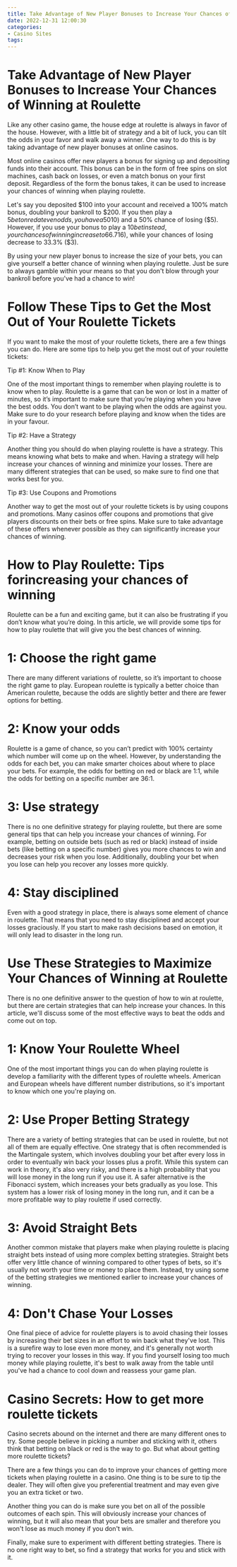 ```yaml
---
title: Take Advantage of New Player Bonuses to Increase Your Chances of Winning at Roulette
date: 2022-12-31 12:00:30
categories:
- Casino Sites
tags:
---
```



#  Take Advantage of New Player Bonuses to Increase Your Chances of Winning at Roulette

Like any other casino game, the house edge at roulette is always in favor of the house. However, with a little bit of strategy and a bit of luck, you can tilt the odds in your favor and walk away a winner. One way to do this is by taking advantage of new player bonuses at online casinos.

Most online casinos offer new players a bonus for signing up and depositing funds into their account. This bonus can be in the form of free spins on slot machines, cash back on losses, or even a match bonus on your first deposit. Regardless of the form the bonus takes, it can be used to increase your chances of winning when playing roulette.

Let's say you deposited $100 into your account and received a 100% match bonus, doubling your bankroll to $200. If you then play a $5 bet on red at even odds, you have a 50% chance of winning ($10) and a 50% chance of losing ($5). However, if you use your bonus to play a $10 bet instead, your chances of winning increase to 66.7% ($16), while your chances of losing decrease to 33.3% ($3).

By using your new player bonus to increase the size of your bets, you can give yourself a better chance of winning when playing roulette. Just be sure to always gamble within your means so that you don't blow through your bankroll before you've had a chance to win!

#  Follow These Tips to Get the Most Out of Your Roulette Tickets

If you want to make the most of your roulette tickets, there are a few things you can do. Here are some tips to help you get the most out of your roulette tickets:

Tip #1: Know When to Play

One of the most important things to remember when playing roulette is to know when to play. Roulette is a game that can be won or lost in a matter of minutes, so it’s important to make sure that you’re playing when you have the best odds. You don’t want to be playing when the odds are against you. Make sure to do your research before playing and know when the tides are in your favour.

Tip #2: Have a Strategy

Another thing you should do when playing roulette is have a strategy. This means knowing what bets to make and when. Having a strategy will help increase your chances of winning and minimize your losses. There are many different strategies that can be used, so make sure to find one that works best for you.

Tip #3: Use Coupons and Promotions

Another way to get the most out of your roulette tickets is by using coupons and promotions. Many casinos offer coupons and promotions that give players discounts on their bets or free spins. Make sure to take advantage of these offers whenever possible as they can significantly increase your chances of winning.

#  How to Play Roulette: Tips forincreasing your chances of winning

Roulette can be a fun and exciting game, but it can also be frustrating if you don’t know what you’re doing. In this article, we will provide some tips for how to play roulette that will give you the best chances of winning.

# 1: Choose the right game

There are many different variations of roulette, so it’s important to choose the right game to play. European roulette is typically a better choice than American roulette, because the odds are slightly better and there are fewer options for betting.

# 2: Know your odds

Roulette is a game of chance, so you can’t predict with 100% certainty which number will come up on the wheel. However, by understanding the odds for each bet, you can make smarter choices about where to place your bets. For example, the odds for betting on red or black are 1:1, while the odds for betting on a specific number are 36:1.

# 3: Use strategy

There is no one definitive strategy for playing roulette, but there are some general tips that can help you increase your chances of winning. For example, betting on outside bets (such as red or black) instead of inside bets (like betting on a specific number) gives you more chances to win and decreases your risk when you lose. Additionally, doubling your bet when you lose can help you recover any losses more quickly.

# 4: Stay disciplined

Even with a good strategy in place, there is always some element of chance in roulette. That means that you need to stay disciplined and accept your losses graciously. If you start to make rash decisions based on emotion, it will only lead to disaster in the long run.

#  Use These Strategies to Maximize Your Chances of Winning at Roulette

There is no one definitive answer to the question of how to win at roulette, but there are certain strategies that can help increase your chances. In this article, we'll discuss some of the most effective ways to beat the odds and come out on top.

# 1: Know Your Roulette Wheel

One of the most important things you can do when playing roulette is develop a familiarity with the different types of roulette wheels. American and European wheels have different number distributions, so it's important to know which one you're playing on.

# 2: Use Proper Betting Strategy

There are a variety of betting strategies that can be used in roulette, but not all of them are equally effective. One strategy that is often recommended is the Martingale system, which involves doubling your bet after every loss in order to eventually win back your losses plus a profit. While this system can work in theory, it's also very risky, and there is a high probability that you will lose money in the long run if you use it. A safer alternative is the Fibonacci system, which increases your bets gradually as you lose. This system has a lower risk of losing money in the long run, and it can be a more profitable way to play roulette if used correctly.

# 3: Avoid Straight Bets

Another common mistake that players make when playing roulette is placing straight bets instead of using more complex betting strategies. Straight bets offer very little chance of winning compared to other types of bets, so it's usually not worth your time or money to place them. Instead, try using some of the betting strategies we mentioned earlier to increase your chances of winning.

# 4: Don't Chase Your Losses

One final piece of advice for roulette players is to avoid chasing their losses by increasing their bet sizes in an effort to win back what they've lost. This is a surefire way to lose even more money, and it's generally not worth trying to recover your losses in this way. If you find yourself losing too much money while playing roulette, it's best to walk away from the table until you've had a chance to cool down and reassess your game plan.

#  Casino Secrets: How to get more roulette tickets

Casino secrets abound on the internet and there are many different ones to try. Some people believe in picking a number and sticking with it, others think that betting on black or red is the way to go. But what about getting more roulette tickets?

There are a few things you can do to improve your chances of getting more tickets when playing roulette in a casino. One thing is to be sure to tip the dealer. They will often give you preferential treatment and may even give you an extra ticket or two.

Another thing you can do is make sure you bet on all of the possible outcomes of each spin. This will obviously increase your chances of winning, but it will also mean that your bets are smaller and therefore you won't lose as much money if you don't win.

Finally, make sure to experiment with different betting strategies. There is no one right way to bet, so find a strategy that works for you and stick with it.